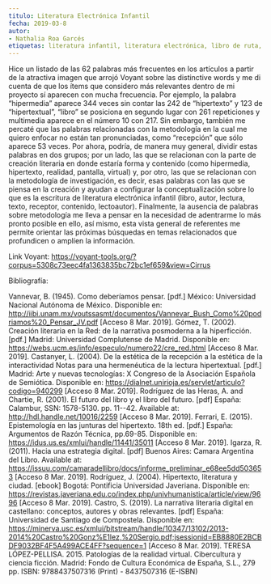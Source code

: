 ```yaml
---
titulo: Literatura Electrónica Infantil 
fecha: 2019-03-8
autor:
- Nathalia Roa Garcés
etiquetas: literatura infantil, literatura electrónica, libro de ruta, realidades mixtas, estética de la recepción
---
```

Hice un listado de las 62 palabras más frecuentes en los artículos a partir de la atractiva imagen que arrojó Voyant sobre las distinctive words y me di cuenta de que los ítems que considero más relevantes dentro de mi proyecto sí aparecen con mucha frecuencia. Por ejemplo, la palabra “hipermedia” aparece 344 veces sin contar las 242 de “hipertexto” y 123 de “hipertextual”, “libro” se posiciona en segundo lugar con 261 repeticiones y multimedia aparece en el número 10 con 217. Sin embargo, también me percaté que las palabras relacionadas con la metodología en la cual me quiero enfocar no están tan pronunciadas, como “recepción” que sólo aparece 53 veces.
Por ahora, podría, de manera muy general, dividir estas palabras en dos grupos; por un lado, las que se relacionan con la parte de creación literaria en donde estaría forma y contenido (como hipermedia, hipertexto, realidad, pantalla, virtual) y, por otro, las que se relacionan con la metodología de investigación, es decir, esas palabras con las que se piensa en la creación y ayudan a configurar la conceptualización sobre lo que es la escritura de literatura electrónica infantil (libro, autor, lectura, texto, receptor, contenido, lectoautor). 
Finalmente, la ausencia de palabras sobre metodología me lleva a pensar en la necesidad de adentrarme lo más pronto posible en ello, así mismo, esta vista general de referentes me permite orientar las próximas búsquedas en temas relacionados que profundicen o amplíen la información. 

Link Voyant:
https://voyant-tools.org/?corpus=5308c73eec4fa1363835bc72bc1ef659&view=Cirrus

Bibliografía:

Vannevar, B. (1945). Como deberíamos pensar. [pdf.] México: Universidad Nacional Autónoma de México. Disponible en: http://iibi.unam.mx/voutssasmt/documentos/Vannevar_Bush_Como%20podriamos%20_Pensar_JV.pdf [Acceso 8 Mar. 2019].
Gómez, T. (2002). Creación literaria en la Red: de la narrativa posmoderna a la hiperficción. [pdf.] Madrid: Universidad Complutense de Madrid. Disponible en: https://webs.ucm.es/info/especulo/numero22/cre_red.html [Acceso 8 Mar. 2019].
Castanyer, L. (2004). De la estética de la recepción a la estética de la interactividad Notas para una hermenéutica de la lectura hipertextual. [pdf.] Madrid: Arte y nuevas tecnologías: X Congreso de la Asociación Española de Semiótica. Disponible en: https://dialnet.unirioja.es/servlet/articulo?codigo=940299 [Acceso 8 Mar. 2019].
Rodríguez de las Heras, A. and Chartie, R. (2001). El futuro del libro y el libro del futuro. [pdf] España: Calambur, SSN: 1578-5130. pp. 11--42. Available at: http://hdl.handle.net/10016/2259 [Acceso 8 Mar. 2019].
Ferrari, E. (2015). Epistemología en las junturas del hipertexto. 18th ed. [pdf.] España: Argumentos de Razón Técnica, pp.69-85. Disponible en: https://idus.us.es/xmlui/handle/11441/35011 [Acceso 8 Mar. 2019].
Igarza, R. (2011). Hacia una estrategia digital. [pdf] Buenos Aires: Camara Argentina del Libro. Available at: https://issuu.com/camaradellibro/docs/informe_preliminar_e68ee5dd503653 [Acceso 8 Mar. 2019].
Rodríguez, J. (2004). Hipertexto, literatura y ciudad. [ebook] Bogotá: Pontificia Universidad Javeriana. Disponible en: https://revistas.javeriana.edu.co/index.php/univhumanistica/article/view/9696 [Acceso 8 Mar. 2019].
Castro, S. (2019). La narrativa literaria digital en castellano: conceptos, autores y obras relevantes. [pdf] España: Universidad de Santiago de Compostela. Disponible en: https://minerva.usc.es/xmlui/bitstream/handle/10347/13102/2013-2014%20Castro%20Gonz%E1lez,%20Sergio.pdf;jsessionid=EB8880E2BCBDF9032BF4F5A499ACE4FF?sequence=1 [Acceso 8 Mar. 2019].
TERESA LÓPEZ-PELLISA. 2015. Patologías de la realidad virtual. Cibercultura y ciencia ficción. Madrid: Fondo de Cultura Económica de España, S.L., 279 pp. ISBN: 9788437507316 (Print) - 8437507316 (E-ISBN)
